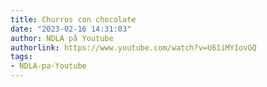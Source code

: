 ```yaml
---
title: Churros con chocolate
date: "2023-02-16 14:31:03"
author: NDLA på Youtube
authorlink: https://www.youtube.com/watch?v=U61iMY1ovGQ
tags:
- NDLA-pa-Youtube
---
```

